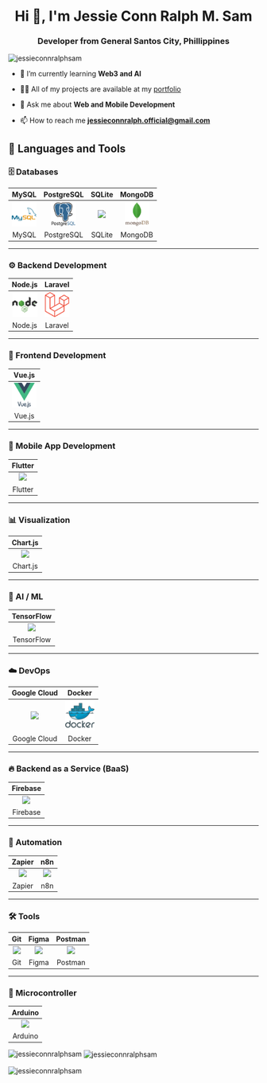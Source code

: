 <h1 align="center">Hi 👋, I'm Jessie Conn Ralph M. Sam</h1>
<h3 align="center">Developer from General Santos City, Phillippines</h3>

<p align="left"> <img src="https://komarev.com/ghpvc/?username=jessieconnralphsam&label=Profile%20views&color=0e75b6&style=flat" alt="jessieconnralphsam" /> </p>

- 🌱 I’m currently learning **Web3 and AI**

- 👨‍💻 All of my projects are available at my [portfolio](https://jessieconnralphsam.github.io/portfolio/)

- 💬 Ask me about **Web and Mobile Development**

- 📫 How to reach me **jessieconnralph.official@gmail.com**

<p align="left">
</p>

## 🚀 Languages and Tools

### 🗄️ Databases
| MySQL | PostgreSQL | SQLite | MongoDB |
|:---:|:---:|:---:|:---:|
| <img src="https://raw.githubusercontent.com/devicons/devicon/master/icons/mysql/mysql-original-wordmark.svg" width="50"/> | <img src="https://raw.githubusercontent.com/devicons/devicon/master/icons/postgresql/postgresql-original-wordmark.svg" width="50"/> | <img src="https://www.vectorlogo.zone/logos/sqlite/sqlite-icon.svg" width="40"/> | <img src="https://raw.githubusercontent.com/devicons/devicon/master/icons/mongodb/mongodb-original-wordmark.svg" width="50"/> |
| MySQL | PostgreSQL | SQLite | MongoDB |

---

### ⚙️ Backend Development
| Node.js | Laravel |
|:---:|:---:|
| <img src="https://raw.githubusercontent.com/devicons/devicon/master/icons/nodejs/nodejs-original-wordmark.svg" width="50"/> | <img src="https://raw.githubusercontent.com/devicons/devicon/master/icons/laravel/laravel-original.svg" width="50"/> |
| Node.js | Laravel |

---

### 🎨 Frontend Development
| Vue.js |
|:---:|
| <img src="https://raw.githubusercontent.com/devicons/devicon/master/icons/vuejs/vuejs-original-wordmark.svg" width="50"/> |
| Vue.js |

---

### 📱 Mobile App Development
| Flutter |
|:---:|
| <img src="https://www.vectorlogo.zone/logos/flutterio/flutterio-icon.svg" width="40"/> |
| Flutter |

---

### 📊 Visualization
| Chart.js |
|:---:|
| <img src="https://www.chartjs.org/media/logo-title.svg" width="60"/> |
| Chart.js |

---

### 🤖 AI / ML
| TensorFlow |
|:---:|
| <img src="https://www.vectorlogo.zone/logos/tensorflow/tensorflow-icon.svg" width="40"/> |
| TensorFlow |

---

### ☁️ DevOps
| Google Cloud | Docker |
|:---:|:---:|
| <img src="https://www.vectorlogo.zone/logos/google_cloud/google_cloud-icon.svg" width="40"/> | <img src="https://raw.githubusercontent.com/devicons/devicon/master/icons/docker/docker-original-wordmark.svg" width="60"/> |
| Google Cloud | Docker |

---

### 🔥 Backend as a Service (BaaS)
| Firebase |
|:---:|
| <img src="https://www.vectorlogo.zone/logos/firebase/firebase-icon.svg" width="40"/> |
| Firebase |

---

### 🤖 Automation
| Zapier | n8n |
|:---:|:---:|
| <img src="https://www.vectorlogo.zone/logos/zapier/zapier-icon.svg" width="40"/> | <img src="https://avatars.githubusercontent.com/u/45487711?s=200&v=4" width="40"/> |
| Zapier | n8n |

---

### 🛠️ Tools
| Git | Figma | Postman |
|:---:|:---:|:---:|
| <img src="https://www.vectorlogo.zone/logos/git-scm/git-scm-icon.svg" width="40"/> | <img src="https://www.vectorlogo.zone/logos/figma/figma-icon.svg" width="30"/> | <img src="https://www.vectorlogo.zone/logos/getpostman/getpostman-icon.svg" width="40"/> |
| Git | Figma | Postman |

---

### 🔌 Microcontroller
| Arduino |
|:---:|
| <img src="https://cdn.worldvectorlogo.com/logos/arduino-1.svg" width="50"/> |
| Arduino |

<p><img align="left" src="https://github-readme-stats.vercel.app/api/top-langs?username=jessieconnralphsam&show_icons=true&locale=en&layout=compact" alt="jessieconnralphsam" /></p>

<p>&nbsp;<img align="center" src="https://github-readme-stats.vercel.app/api?username=jessieconnralphsam&show_icons=true&locale=en" alt="jessieconnralphsam" /></p>

<p><img align="center" src="https://github-readme-streak-stats.herokuapp.com/?user=jessieconnralphsam&" alt="jessieconnralphsam" /></p>
